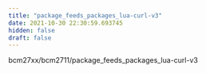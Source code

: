 ```yaml
---
title: "package_feeds_packages_lua-curl-v3"
date: 2021-10-30 22:30:59.693745
hidden: false
draft: false
---
```


bcm27xx/bcm2711/package_feeds_packages_lua-curl-v3

